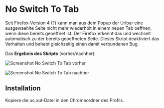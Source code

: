 # No Switch To Tab
Seit Firefox-Version 4 (?) kann man aus dem Popup der Urlbar eine ausgewaehlte Seite nicht mehr wiederholt in einem neuen Tab 
oeffnen, wenn diese bereits geoeffnet ist. Der Firefox erkennt das und wechselt automatisch zu der bereits geoeffneten Seite. 
Dieses Skript deaktiviert das Verhalten und behebt gleichzeitig einen damit verbundenen Bug.

Das **Ergebnis des Skripts** (vorher/nachher):

![Screenshot No Switch To Tab vorher](https://github.com/ardiman/userChrome.js/raw/master/noswitchtotab/scr_noswitchtotab_vorher.png)

![Screenshot No Switch To Tab nachher](https://github.com/ardiman/userChrome.js/raw/master/noswitchtotab/scr_noswitchtotab_nachher.png)

## Installation
Kopiere die uc.xul-Datei in den Chromeordner des Profils.
